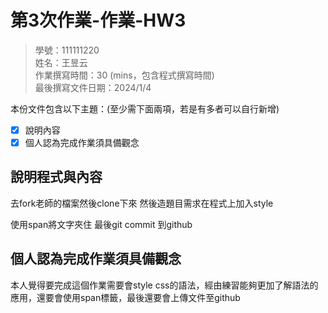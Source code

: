 # 第3次作業-作業-HW3
>
>學號：111111220
><br />
>姓名：王昱云
><br />
>作業撰寫時間：30 (mins，包含程式撰寫時間)
><br />
>最後撰寫文件日期：2024/1/4
>

本份文件包含以下主題：(至少需下面兩項，若是有多者可以自行新增)
- [x] 說明內容
- [x] 個人認為完成作業須具備觀念

## 說明程式與內容
去fork老師的檔案然後clone下來
然後造題目需求在程式上加入style
<style>
        .userSub{
            vertical-align: sub;
        }
    </style>
使用span將文字夾住
最後git commit 到github
## 個人認為完成作業須具備觀念
本人覺得要完成這個作業需要會style css的語法，經由練習能夠更加了解語法的應用，還要會使用span標籤，最後還要會上傳文件至github